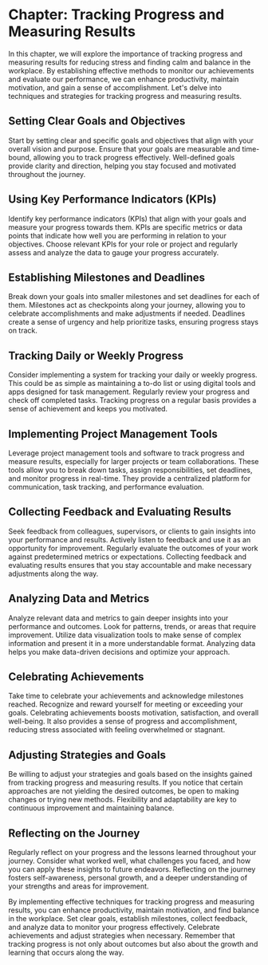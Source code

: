 Chapter: Tracking Progress and Measuring Results
================================================

In this chapter, we will explore the importance of tracking progress and measuring results for reducing stress and finding calm and balance in the workplace. By establishing effective methods to monitor our achievements and evaluate our performance, we can enhance productivity, maintain motivation, and gain a sense of accomplishment. Let's delve into techniques and strategies for tracking progress and measuring results.

Setting Clear Goals and Objectives
----------------------------------

Start by setting clear and specific goals and objectives that align with your overall vision and purpose. Ensure that your goals are measurable and time-bound, allowing you to track progress effectively. Well-defined goals provide clarity and direction, helping you stay focused and motivated throughout the journey.

Using Key Performance Indicators (KPIs)
---------------------------------------

Identify key performance indicators (KPIs) that align with your goals and measure your progress towards them. KPIs are specific metrics or data points that indicate how well you are performing in relation to your objectives. Choose relevant KPIs for your role or project and regularly assess and analyze the data to gauge your progress accurately.

Establishing Milestones and Deadlines
-------------------------------------

Break down your goals into smaller milestones and set deadlines for each of them. Milestones act as checkpoints along your journey, allowing you to celebrate accomplishments and make adjustments if needed. Deadlines create a sense of urgency and help prioritize tasks, ensuring progress stays on track.

Tracking Daily or Weekly Progress
---------------------------------

Consider implementing a system for tracking your daily or weekly progress. This could be as simple as maintaining a to-do list or using digital tools and apps designed for task management. Regularly review your progress and check off completed tasks. Tracking progress on a regular basis provides a sense of achievement and keeps you motivated.

Implementing Project Management Tools
-------------------------------------

Leverage project management tools and software to track progress and measure results, especially for larger projects or team collaborations. These tools allow you to break down tasks, assign responsibilities, set deadlines, and monitor progress in real-time. They provide a centralized platform for communication, task tracking, and performance evaluation.

Collecting Feedback and Evaluating Results
------------------------------------------

Seek feedback from colleagues, supervisors, or clients to gain insights into your performance and results. Actively listen to feedback and use it as an opportunity for improvement. Regularly evaluate the outcomes of your work against predetermined metrics or expectations. Collecting feedback and evaluating results ensures that you stay accountable and make necessary adjustments along the way.

Analyzing Data and Metrics
--------------------------

Analyze relevant data and metrics to gain deeper insights into your performance and outcomes. Look for patterns, trends, or areas that require improvement. Utilize data visualization tools to make sense of complex information and present it in a more understandable format. Analyzing data helps you make data-driven decisions and optimize your approach.

Celebrating Achievements
------------------------

Take time to celebrate your achievements and acknowledge milestones reached. Recognize and reward yourself for meeting or exceeding your goals. Celebrating achievements boosts motivation, satisfaction, and overall well-being. It also provides a sense of progress and accomplishment, reducing stress associated with feeling overwhelmed or stagnant.

Adjusting Strategies and Goals
------------------------------

Be willing to adjust your strategies and goals based on the insights gained from tracking progress and measuring results. If you notice that certain approaches are not yielding the desired outcomes, be open to making changes or trying new methods. Flexibility and adaptability are key to continuous improvement and maintaining balance.

Reflecting on the Journey
-------------------------

Regularly reflect on your progress and the lessons learned throughout your journey. Consider what worked well, what challenges you faced, and how you can apply these insights to future endeavors. Reflecting on the journey fosters self-awareness, personal growth, and a deeper understanding of your strengths and areas for improvement.

By implementing effective techniques for tracking progress and measuring results, you can enhance productivity, maintain motivation, and find balance in the workplace. Set clear goals, establish milestones, collect feedback, and analyze data to monitor your progress effectively. Celebrate achievements and adjust strategies when necessary. Remember that tracking progress is not only about outcomes but also about the growth and learning that occurs along the way.
